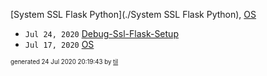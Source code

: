 [System SSL Flask Python](./System SSL Flask Python), [OS](./OS)

* <code>Jul 24, 2020</code> [Debug-Ssl-Flask-Setup](2020-07-24T20-14-55-debug-ssl-flask-setup.md)
* <code>Jul 17, 2020</code> [OS](2020-07-17T08-22-51-debug-systemd-issues-in-buster.md)


<sup><sub>generated 24 Jul 2020 20:19:43 by <a href='https://github.com/senorprogrammer/til'>til</a></sub></sup>
